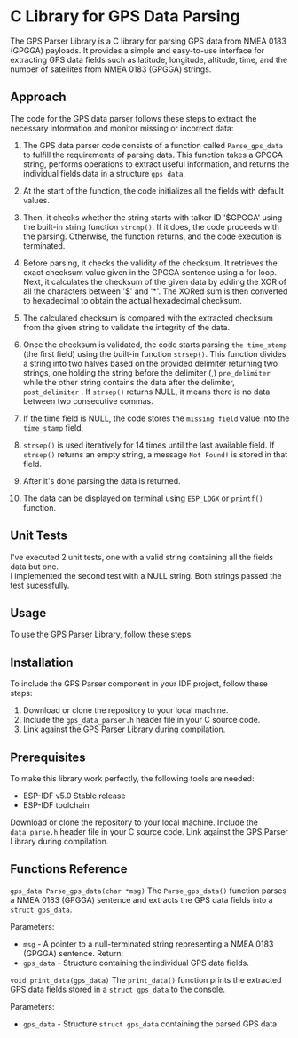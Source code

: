 # C Library for GPS Data Parsing

The GPS Parser Library is a C library for parsing GPS data from NMEA 0183 (GPGGA) payloads. It provides a simple and easy-to-use interface for extracting GPS data fields such as latitude, longitude, altitude, time, and the number of satellites from NMEA 0183 (GPGGA) strings.

## Approach
The code for the GPS data parser follows these steps to extract the necessary information and monitor missing or incorrect data:

1. The GPS data parser code consists of a function called `Parse_gps_data` to fulfill the requirements of parsing data. This function takes a GPGGA string, performs operations to extract useful information, and returns the individual fields data in a structure `gps_data`.

2. At the start of the function, the code initializes all the fields with default values.

3. Then, it checks whether the string starts with talker ID '$GPGGA' using the built-in string function `strcmp()`. If it does, the code proceeds with the parsing. Otherwise, the function returns, and the code execution is terminated.

4. Before parsing, it checks the validity of the checksum. It retrieves the exact checksum value given in the GPGGA sentence using a for loop. Next, it calculates the checksum of the given data by adding the XOR of all the characters between '$' and '*'. The XORed sum is then converted to hexadecimal to obtain the actual hexadecimal checksum.

5. The calculated checksum is compared with the extracted checksum from the given string to validate the integrity of the data.

6. Once the checksum is validated, the code starts parsing `the time_stamp` (the first field) using the built-in function `strsep()`. This function divides a string into two halves based on the provided delimiter returning two strings, one holding the string before the delimiter (,) `pre_delimiter` while the other string contains the data after the delimiter, `post_delimiter` . If `strsep()` returns NULL, it means there is no data between two consecutive commas.

7. If the time field is NULL, the code stores the `missing field` value into the `time_stamp` field.

8. `strsep()` is used iteratively for 14 times until the last available field. If `strsep()` returns an empty string, a message `Not Found!` is stored in that field.

9. After it's done parsing the data is returned.  

10. The data can be displayed on terminal using `ESP_LOGX` or `printf()` function.  

## Unit Tests 
I've executed 2 unit tests, one with a valid string containing all the fields data but one.  
I implemented the second test with a NULL string. Both strings passed the test sucessfully.


## Usage
To use the GPS Parser Library, follow these steps:

## Installation
To include the GPS Parser component in your IDF project, follow these steps:

1. Download or clone the repository to your local machine.
2. Include the `gps_data_parser.h` header file in your C source code.
3. Link against the GPS Parser Library during compilation.

## Prerequisites
To make this library work perfectly, the following tools are needed:

- ESP-IDF v5.0 Stable release
- ESP-IDF toolchain

Download or clone the repository to your local machine.
Include the `data_parse.h` header file in your C source code.
Link against the GPS Parser Library during compilation.

## Functions Reference
`gps_data Parse_gps_data(char *msg)`
The `Parse_gps_data()` function parses a NMEA 0183 (GPGGA) sentence and extracts the GPS data fields into a `struct gps_data`.

Parameters:
- `msg` - A pointer to a null-terminated string representing a NMEA 0183 (GPGGA) sentence.
Return:
- `gps_data` - Structure containing the individual GPS data fields. 

`void print_data(gps_data)`
The `print_data()` function prints the extracted GPS data fields stored in a `struct gps_data` to the console.

Parameters:
- `gps_data` - Structure `struct gps_data` containing the parsed GPS data.

